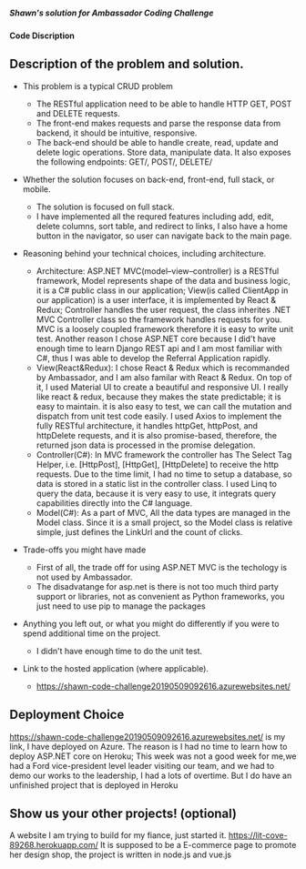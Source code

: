 ##### Shawn's solution for Ambassador Coding Challenge
#### Code Discription

##	Description of the problem and solution.
- This problem is a typical CRUD problem
  - The RESTful application need to be able to handle HTTP GET, POST and DELETE requests.
  - The front-end makes requests and parse the response data from backend, it should be intuitive, responsive.
  - The back-end should be able to handle create, read, update and delete logic operations. Store data, manipulate data. It also exposes the following endpoints: GET/, POST/, DELETE/
- Whether the solution focuses on back-end, front-end, full stack, or mobile.
  - The solution is focused on full stack. 
  - I have implemented all the requred features including add, edit, delete columns, sort table, and redirect to links, I also have a home button in the navigator, so user can navigate back to the main page.
-	Reasoning behind your technical choices, including architecture.
    - Architecture: ASP.NET MVC(model–view–controller) is a RESTful framework, Model represents shape of the data and business logic, it is a C# public class in our application; View(is called ClientApp in our application) is a user interface, it is implemented by React & Redux; Controller handles the user request, the class inherites .NET MVC Controller class so the framework handles requests for you. MVC is a loosely coupled framework therefore it is easy to write unit test. Another reason I chose ASP.NET core because I did't have enough time to learn Django REST api and I am most familiar with C#, thus I was able to develop the Referral Application rapidly.
    - View(React&Redux): I chose React & Redux which is recommanded by Ambassador, and I am also familar with React & Redux. On top of it, I used Material UI to create a beautiful and responsive UI. I really like react & redux, because they makes the state predictable; it is easy to maintain. it is also easy to test, we can call the mutation and dispatch from unit test code easily. I used Axios to implement the fully RESTful architecture, it handles httpGet, httpPost, and httpDelete requests, and it is also promise-based, therefore, the returned json data is processed in the promise delegation.
    - Controller(C#): In MVC framework the controller has The Select Tag Helper, i.e. [HttpPost],  [HttpGet], [HttpDelete] to receive the http requests. Due to the time limit, I had no time to setup a database, so data is stored in a static list in the controller class. I used Linq to query the data, because it is very easy to use, it integrats query capabilities directly into the C# language. 
    - Model(C#): As a part of MVC, All the data types are managed in the Model class. Since it is a small project, so the Model class is relative simple, just defines the LinkUrl and the count of clicks.  
  
-	Trade-offs you might have made
    - First of all, the trade off for using ASP.NET MVC is the techology is not used by Ambassador.
    - The disadvatange for asp.net is there is not too much third party support or libraries, not as convenient as Python frameworks, you just need to use pip to manage the packages
- Anything you left out, or what you might do differently if you were to spend additional time on the project.
  - I didn't have enough time to do the unit test.
- Link to the hosted application (where applicable).
    - https://shawn-code-challenge20190509092616.azurewebsites.net/ 

## Deployment Choice

https://shawn-code-challenge20190509092616.azurewebsites.net/ is my link, I have deployed on Azure. The reason is I had no time to learn how to deploy ASP.NET core on Heroku; This week was not a good week for me,we had a Ford vice-president level leader visiting our team, and we had to demo our works to the leadership, I had a lots of overtime. But I do have an unfinished project that is deployed in Heroku

## Show us your other projects! (optional)
A website I am trying to build for my fiance, just started it.
https://lit-cove-89268.herokuapp.com/
It is supposed to be a E-commerce page to promote her design shop, the project is written in node.js and vue.js
